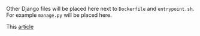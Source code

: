 Other Django files will be placed here next to `Dockerfile` and `entrypoint.sh`. For example `manage.py` will be placed here.

This [article](https://testdriven.io/blog/dockerizing-django-with-postgres-gunicorn-and-nginx/)
